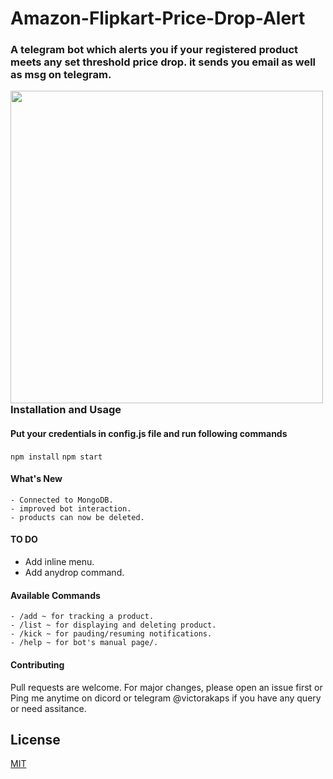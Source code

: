 # Amazon-Flipkart-Price-Drop-Alert

### A telegram bot which alerts you if your registered product meets any set threshold price drop. it sends you email as well as msg on telegram.

<img align="left" src="https://i.imgur.com/c7ZEf9k.png" width="500px"/>

### Installation and Usage

#### Put your credentials in config.js file and run following commands

`npm install`
`npm start `

#### What's New

    - Connected to MongoDB.
    - improved bot interaction.
    - products can now be deleted.

#### TO DO

- Add inline menu.
- Add anydrop command.

#### Available Commands

    - /add ~ for tracking a product.
    - /list ~ for displaying and deleting product.
    - /kick ~ for pauding/resuming notifications.
    - /help ~ for bot's manual page/.

#### Contributing

Pull requests are welcome. For major changes, please open an issue first or Ping me anytime on dicord or telegram @victorakaps if you have any query or need assitance.

## License

[MIT](https://choosealicense.com/licenses/mit/)

